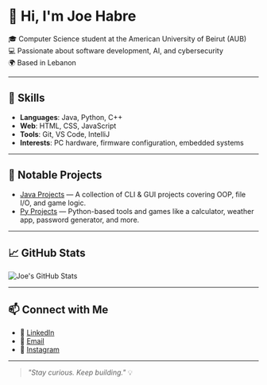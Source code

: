 # 👋 Hi, I'm Joe Habre

🎓 Computer Science student at the American University of Beirut (AUB)  
💻 Passionate about software development, AI, and cybersecurity  
🌍 Based in Lebanon

---

## 🚀 Skills

- **Languages**: Java, Python, C++
- **Web**: HTML, CSS, JavaScript
- **Tools**: Git, VS Code, IntelliJ
- **Interests**: PC hardware, firmware configuration, embedded systems

---

## 📂 Notable Projects

- [Java Projects](https://github.com/Joeehabre/Java-Projects) — A collection of CLI & GUI projects covering OOP, file I/O, and game logic.
- [Py Projects](https://github.com/Joeehabre/Py-Projects) — Python-based tools and games like a calculator, weather app, password generator, and more.

---

## 📈 GitHub Stats

![Joe's GitHub Stats](https://github-readme-stats.vercel.app/api?username=Joeehabre&show_icons=true&theme=radical)

---

## 📫 Connect with Me

- 🔗 [LinkedIn](https://www.linkedin.com/in/joe-habre-228557330/)
- 📧 [Email](mailto:joehabre48@gmail.com)
- 📸 [Instagram](https://www.instagram.com/joeehabre)

---

> _"Stay curious. Keep building."_ 💡
